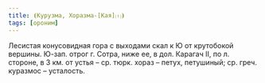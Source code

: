 ```yaml
---
title: ⦗Курузма, Хоразма-[Кая]⒯⦘
tags: [ороним]
---
```


Лесистая конусовидная гора с выходами скал к Ю от крутобокой вершины. Ю-зап.
отрог г. Сотра, ниже ее, в дол. Карагач II, по л. стороне, в 3 км. от устья –
ср. тюрк. хораз – петух, петушиный; ср. греч. куразмос – усталость.
